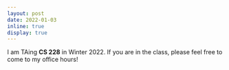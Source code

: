 ```yaml
---
layout: post
date: 2022-01-03
inline: true
display: true
---
```


I am TAing **CS 228** in Winter 2022. If you are in the class, please feel free to come to my office hours!
